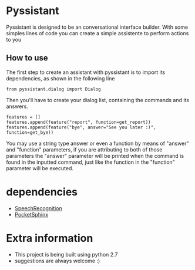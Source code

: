 # Pyssistant

Pyssistant is designed to be an conversational interface builder. With some simples lines of code you can create a simple assistente to perform actions to you

## How to use

The first step to create an assistant with pyssistant is to import its dependencies, as shown in the following line

```
from pyssistant.dialog import Dialog
```

Then you'll have to create your dialog list, containing the commands and its answers.

```
features = []
features.append(feature("report", function=get_report))
features.append(feature("bye", answer="See you later :)", function=get_bye))
```

You may use a string type answer or even a function by means of "answer" and "function" parameters, if you are attributing to both of those parameters the "answer" parameter will be printed when the command is found in the inputted command, just like the function in the "function" parameter will be executed.

# dependencies

* [SpeechRecognition](https://pypi.python.org/pypi/SpeechRecognition/)
* [PocketSphinx](https://github.com/cmusphinx/pocketsphinx)

# Extra information

* This project is being built using python 2.7
* suggestions are always welcome :)
